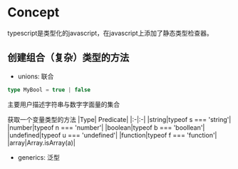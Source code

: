 # Concept

typescript是类型化的javascript，在javascript上添加了静态类型检查器。

## 创建组合（复杂）类型的方法

- unions: 联合

```ts 
type MyBool = true | false
```

主要用户描述字符串与数字字面量的集合

获取一个变量类型的方法
|Type| Predicate|
|:-|:-|
|string|typeof s === 'string'|
|number|typeof n === 'number'|
|boolean|typeof b === 'boollean'|
|undefined|typeof u === 'undefined'|
|function|typeof f === 'function'|
|array|Array.isArray(a)|


- generics: 泛型


